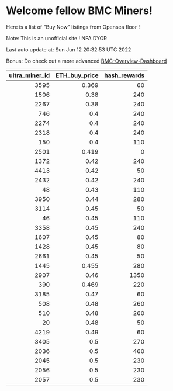 # Welcome fellow BMC Miners!
Here is a list of "Buy Now" listings from Opensea floor !

Note: This is an unofficial site ! NFA DYOR

Last auto update at: Sun Jun 12 20:32:53 UTC 2022

Bonus: Do check out a more advanced [BMC-Overview-Dashboard](https://dune.com/defifunk/BMC-Overview-Dashboard)


|   ultra_miner_id |   ETH_buy_price |   hash_rewards |
|-----------------:|----------------:|---------------:|
|             3595 |           0.369 |             60 |
|             1506 |           0.38  |            240 |
|             2267 |           0.38  |            240 |
|              746 |           0.4   |            240 |
|             2274 |           0.4   |            240 |
|             2318 |           0.4   |            240 |
|              150 |           0.4   |            110 |
|             2501 |           0.419 |              0 |
|             1372 |           0.42  |            240 |
|             4413 |           0.42  |             50 |
|             2432 |           0.42  |            240 |
|               48 |           0.43  |            110 |
|             3950 |           0.44  |            280 |
|             3114 |           0.45  |             50 |
|               46 |           0.45  |            110 |
|             3358 |           0.45  |            240 |
|             1607 |           0.45  |             80 |
|             1428 |           0.45  |             80 |
|             2661 |           0.45  |             50 |
|             1445 |           0.455 |            280 |
|             2907 |           0.46  |           1350 |
|              390 |           0.469 |            220 |
|             3185 |           0.47  |             60 |
|              508 |           0.48  |            260 |
|              510 |           0.48  |            260 |
|               20 |           0.48  |             50 |
|             4219 |           0.49  |             60 |
|             3405 |           0.5   |            270 |
|             2036 |           0.5   |            460 |
|             2045 |           0.5   |            230 |
|             2056 |           0.5   |            230 |
|             2057 |           0.5   |            230 |